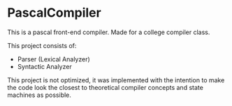 # PascalCompiler
This is a pascal front-end compiler. Made for a college compiler class. 

This project consists of:

- Parser (Lexical Analyzer)
- Syntactic Analyzer 

This project is not optimized, it was implemented with the intention to make the code look the closest to theoretical compiler concepts and state machines as possible.
